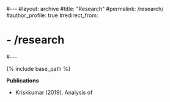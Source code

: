 #---
#layout: archive
#title: "Research"
#permalink: /research/
#author_profile: true
#redirect_from:
#  - /research
#---

{% include base_path %}


**Publications**
* Kriskkumar (2019). Analysis of